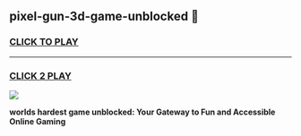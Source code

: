 
## pixel-gun-3d-game-unblocked 👋
<h3>
<a href="https://premium.freeplayer.one?title=pixel-gun-3d-game-unblocked&ref=14F">CLICK TO PLAY</a></h3>
<hr>

<h3>
<a href="https://premium.freeplayer.one?title=pixel-gun-3d-game-unblocked&ref=14F">CLICK 2 PLAY</a>
  
</h3>

<a href="https://premium.freeplayer.one?title=pixel-gun-3d-game-unblocked&ref=12F/"><img src="https://clearcache.store/games.png"></a>


**worlds hardest game unblocked: Your Gateway to Fun and Accessible Online Gaming**
